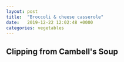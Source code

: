 ```yaml
---
layout: post
title:  "Broccoli & cheese casserole"
date:   2019-12-22 12:02:48 +0000
categories: vegetables
---
```


## Clipping from Cambell's Soup